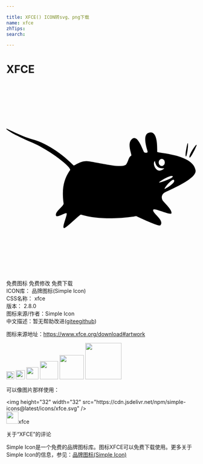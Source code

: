 ```yaml
---

title: XFCE() ICON转svg、png下载
name: xfce
zhTips: 
search: 

---
```


# XFCE  <small style="font-size: 60%;font-weight: 100"></small>

<div id="svg" class="svg-wrap">
<svg role="img" xmlns="http://www.w3.org/2000/svg" viewBox="0 0 24 24"><title>XFCE icon</title><path d="M.01 5.756c-.128.07 1.019.82 3.161 1.706 2.143.886 5.103 3.13 4.87 3.493-.695.984-1.105 2.162-.822 4.178.051.355-1.047.97-.968 1.506.067.408 1.228-.403 1.355-.243.078.288-.621 1.743-.338 1.847.206.062 2.023-1.73 2.129-1.7 2.995.908 6.892.222 6.967.194-.007-.016 2.804 1.326 3.049 1.166.616-.67-1.169-1.615-.871-1.992.13-.198 2.173.742 2.274.485.146-.443-.948-1.375-1.113-1.651-.143-.255-.174-.666.194-.924.367-.257 4.125-1.7 3.967-2.818-.272-2.03-4.766-2.161-4.839-2.332-.034-.08.199-2.902-1.112-2.38-.808.301-.15 2.099-.097 2.332.048.214-.359.19-.436.097-.17-.21-.736-2.084-1.403-1.75-.935.518-.055 2.135-.242 2.187-.346.195-.326.67-.604 1.056-.458.66-3.886-.309-4.994-.376-.811-.048-1.586.62-1.66.535-.987-.993-3.03-2.722-5.27-3.297C1.953 6.733.086 5.743.01 5.755zm22.866 1.816c-.068-.018-.382 1.593-.234 1.665.13.097.355-1.576.237-1.662l-.003-.002zm1.107.213c-.17-.003-1.076 1.449-.867 1.603.129.098.937-1.543.881-1.598a.024.024 0 00-.014-.005zm-4.385 1.768a.388.444 0 01.388.443.388.444 0 01-.388.444.388.444 0 01-.388-.444.388.444 0 01.388-.443zm-.871.27c.165.714.422.94 1.194.918-.983.905-1.58-.645-1.194-.919zm2.125 1.867c.04 0 .071.011.092.03.387.141-1.664.883-1.678.778-.021-.075 1.197-.823 1.586-.808zm.208.475a.1.1 0 01.056.009c.365.364-1.157 1.173-1.14 1.144-.123-.074.766-1.129 1.084-1.154z"/></svg>
</div>
<detail full-name='xfce'></detail>

<div class="detail-page">
<p>
<span><span class="badge-success badge">免费图标</span> <span class="badge-success badge">免费修改</span>  <span class="badge-success badge">免费下载</span> </span>
<br/>
<span>
ICON库：
<span class="badge-secondary badge">品牌图标(Simple Icon)</span> 
</span>
<br/>
<span>
CSS名称：
<span class="badge-secondary badge">xfce</span> 
</span>

<br/>
<span>
版本：
<span class="badge-secondary badge">2.8.0</span> 
</span>
<br/>
<span>图标来源/作者：<span class="badge-light badge">Simple Icon</span></span> 
<br/>
<span class="zh-detail">中文描述：暂无<span class="help-link"><span>帮助改进</span>(<a href="https://gitee.com/liuwave/icon-helper/edit/master/json/brands/xfce.json" target="_blank" rel="noopener noreferrer">gitee</a><a href="https://github.com/liuwave/icon-helper/edit/master/json/brands/xfce.json" target="_blank" rel="noopener noreferrer">github</a></span>)</span><br/>
</p>
</div><div class="description description alert alert-light"><p>图标来源地址：<a href="https://www.xfce.org/download#artwork" target="_blank" rel="noopener noreferrer">https://www.xfce.org/download#artwork</a></p></div>
<div class="alert alert-dark">
<img height="21" width="21" src="https://cdn.jsdelivr.net/npm/simple-icons@latest/icons/xfce.svg" />
<img height="24" width="24" src="https://cdn.jsdelivr.net/npm/simple-icons@latest/icons/xfce.svg" />
<img height="32" width="32" src="https://cdn.jsdelivr.net/npm/simple-icons@latest/icons/xfce.svg" />
<img height="48" width="48" src="https://cdn.jsdelivr.net/npm/simple-icons@latest/icons/xfce.svg" />
<img height="64" width="64" src="https://cdn.jsdelivr.net/npm/simple-icons@latest/icons/xfce.svg" />
<img height="96" width="96" src="https://cdn.jsdelivr.net/npm/simple-icons@latest/icons/xfce.svg" />

</div>
<div>
  <p>可以像图片那样使用：    
  </p>
  <div class="alert alert-primary" style="font-size: 14px">
    &lt;img height="32" width="32" src="https://cdn.jsdelivr.net/npm/simple-icons@latest/icons/xfce.svg" /&gt;
    <copy-btn content='<img height="32" width="32" src="https://cdn.jsdelivr.net/npm/simple-icons@latest/icons/xfce.svg" />'></copy-btn>
  </div>
  <div class="alert alert-secondary">
    <img height="32" width="32" src="https://cdn.jsdelivr.net/npm/simple-icons@latest/icons/xfce.svg" />xfce
    <copy-btn content="xfce" btn-title="复制图标名称"></copy-btn>
  </div>
</div>

<Vssue title="关于“XFCE”的评论" >关于“XFCE”的评论</Vssue>


<div><p>Simple Icon是一个免费的品牌图标库。图标XFCE可以免费下载使用。更多关于  Simple Icon的信息，参见：<a target="_blank" href="https://iconhelper.cn/brands.html">品牌图标(Simple Icon)</a>
</p></div>
